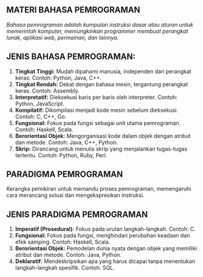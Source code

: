 ## MATERI BAHASA PEMROGRAMAN
*Bahasa pemrograman adalah kumpulan instruksi dasar atau aturan untuk memerintah komputer, memungkinkan programmer membuat perangkat lunak, aplikasi web, permainan, dan lainnya.*

## JENIS BAHASA PEMROGRAMAN:
1. **Tingkat Tinggi:** Mudah dipahami manusia, independen dari perangkat keras. Contoh: Python, Java, C++.
2. **Tingkat Rendah:** Dekat dengan bahasa mesin, tergantung perangkat keras. Contoh: Assembly.
3. **Interpretatif:** Dieksekusi baris per baris oleh interpreter. Contoh: Python, JavaScript.
4. **Kompilatif:** Dikompilasi menjadi kode mesin sebelum dieksekusi. Contoh: C, C++, Go.
5. **Fungsional:** Fokus pada fungsi sebagai unit utama pemrograman. Contoh: Haskell, Scala.
6. **Berorientasi Objek:** Mengorganisasi kode dalam objek dengan atribut dan metode. Contoh: Java, C++, Python.
7. **Skrip:** Dirancang untuk menulis skrip yang menjalankan tugas-tugas tertentu. Contoh: Python, Ruby, Perl.

## PARADIGMA PEMROGRAMAN
Kerangka pemikiran untuk memandu proses pemrograman, memengaruhi cara merancang solusi dan mengekspresikan instruksi.

## JENIS PARADIGMA PEMROGRAMAN
1. **Imperatif (Prosedural):** Fokus pada urutan langkah-langkah. Contoh: C.
2. **Fungsional:** Fokus pada fungsi, menghindari perubahan keadaan dan efek samping. Contoh: Haskell, Scala.
3. **Berorientasi Objek:** Pemodelan dunia nyata dengan objek yang memiliki atribut dan metode. Contoh: Java, Python.
4. **Deklaratif:** Mendeskripsikan apa yang harus dicapai tanpa menentukan langkah-langkah spesifik. Contoh: SQL.